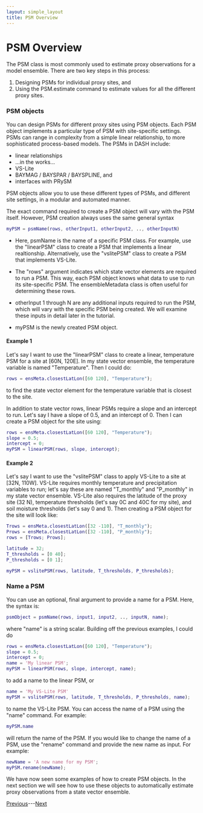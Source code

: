 ```yaml
---
layout: simple_layout
title: PSM Overview
---
```


# PSM Overview
The PSM class is most commonly used to estimate proxy observations for a model ensemble. There are two key steps in this process:
1. Designing PSMs for individual proxy sites, and
2. Using the PSM.estimate command to estimate values for all the different proxy sites.

### PSM objects
You can design PSMs for different proxy sites using PSM objects. Each PSM object implements a particular type of PSM with site-specific settings. PSMs can range in complexity from a simple linear relationship, to more sophisticated process-based models. The PSMs in DASH include:
* linear relationships
* ...in the works...
* VS-Lite
* BAYMAG / BAYSPAR / BAYSPLINE, and
* interfaces with PRySM

PSM objects allow you to use these different types of PSMs, and different site settings, in a modular and automated manner.

The exact command required to create a PSM object will vary with the PSM itself. However, PSM creation always uses the same general syntax
```matlab
myPSM = psmName(rows, otherInput1, otherInput2, .., otherInputN)
```

* Here, psmName is the name of a specific PSM class. For example, use the "linearPSM" class to create a PSM that implements a linear realtionship. Alternatively, use the "vslitePSM" class to create a PSM that implements VS-Lite.

* The "rows" argument indicates which state vector elements are required to run a PSM. This way, each PSM object knows what data to use to run its site-specific PSM. The ensembleMetadata class is often useful for determining these rows.

* otherInput 1 through N are any additional inputs required to run the PSM, which will vary with the specific PSM being created. We will examine these inputs in detail later in the tutorial.

* myPSM is the newly created PSM object.


#### Example 1
Let's say I want to use the "linearPSM" class to create a linear, temperature PSM for a site at [60N, 120E]. In my state vector ensemble, the temperature variable is named "Temperature". Then I could do:
```matlab
rows = ensMeta.closestLatLon([60 120], "Temperature");
```
to find the state vector element for the temperature variable that is closest to the site.

In addition to state vector rows, linear PSMs require a slope and an intercept to run. Let's say I have a slope of 0.5, and an intercept of 0. Then I can create a PSM object for the site using:
```matlab
rows = ensMeta.closestLatLon([60 120], "Temperature");
slope = 0.5;
intercept = 0;
myPSM = linearPSM(rows, slope, intercept);
```

#### Example 2
Let's say I want to use the "vslitePSM" class to apply VS-Lite to a site at [32N, 110W]. VS-Lite requires monthly temperature and precipitation variables to run; let's say these are named "T_monthly" and "P_monthly" in my state vector ensemble. VS-Lite also requires the latitude of the proxy site (32 N), temperature thresholds (let's say 0C and 40C for my site), and soil moisture thresholds (let's say 0 and 1). Then creating a PSM object for the site will look like:
```matlab
Trows = ensMeta.closestLatLon([32 -110], "T_monthly");
Prows = ensMeta.closestLatLon([32 -110], "P_monthly");
rows = [Trows; Prows];

latitude = 32;
T_thresholds = [0 40];
P_thresholds = [0 1];

myPSM = vslitePSM(rows, latitude, T_thresholds, P_thresholds);
```

### Name a PSM

You can use an optional, final argument to provide a name for a PSM. Here, the syntax is:
```matlab
psmObject = psmName(rows, input1, input2, .., inputN, name);
```
where "name" is a string scalar. Building off the previous examples, I could do

```matlab
rows = ensMeta.closestLatLon([60 120], "Temperature");
slope = 0.5;
intercept = 0;
name = 'My linear PSM';
myPSM = linearPSM(rows, slope, intercept, name);
```

to add a name to the linear PSM, or
```matlab
name = 'My VS-Lite PSM'
myPSM = vslitePSM(rows, latitude, T_thresholds, P_thresholds, name);
```

to name the VS-Lite PSM. You can access the name of a PSM using the "name" command. For example:
```matlab
myPSM.name
```
will return the name of the PSM. If you would like to change the name of a PSM, use the "rename" command and provide the new name as input. For example:
```matlab
newName = 'A new name for my PSM';
myPSM.rename(newName);
```

We have now seen some examples of how to create PSM objects. In the next section we will see how to use these objects to automatically estimate proxy observations from a state vector ensemble.

[Previous](welcome)---[Next](estimate)
